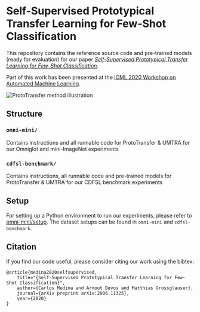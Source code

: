 # Self-Supervised Prototypical Transfer Learning for Few-Shot Classification
This repository contains the reference source code and pre-trained models (ready for evaluation) for our paper [*Self-Supervised Prototypical Transfer Learning for Few-Shot Classification*](https://arxiv.org/abs/2006.11325).

Part of this work has been presented at the [ICML 2020 Workshop on Automated Machine Learning](https://sites.google.com/view/automl2020/home).

![ProtoTransfer method illustration](https://github.com/indy-lab/ProtoTransfer/raw/master/method_illustration.png)
## Structure

### `omni-mini/`
Contains instructions and all runnable code for ProtoTransfer & UMTRA for our Omniglot and mini-ImageNet experiments

### `cdfsl-benchmark/`
Contains instructions, all runnable code and pre-trained models for ProtoTransfer & UMTRA for our CDFSL benchmark experiments

## Setup
For setting up a Python environment to run our experiments, please refer to [omni-mini/setup](omni-mini/setup). The dataset setups can be found in `omni-mini` and `cdfsl-benchmark`.

## Citation
If you find our code useful, please consider citing our work using the bibtex:
```
@article{medina2020selfsupervised,
    title="{Self-Supervised Prototypical Transfer Learning for Few-Shot Classification}",
    author={Carlos Medina and Arnout Devos and Matthias Grossglauser},
    journal={arXiv preprint arXiv:2006.11325},
    year={2020}
}
```
